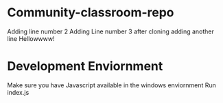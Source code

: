# Community-classroom-repo
Adding line number 2
Adding Line number 3 after cloning
adding another line 
Hellowwww!

# Development Enviornment 

Make sure you have Javascript available in the windows enviornment
Run index.js
